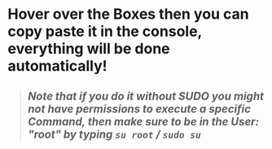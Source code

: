 # Hover over the Boxes then you can copy paste it in the console, everything will be done automatically!

> ## *Note that if you do it without SUDO you **might __not__ have permissions to execute a specific Command**, then make sure to be in the User: "root" by typing `su root` / `sudo su`*